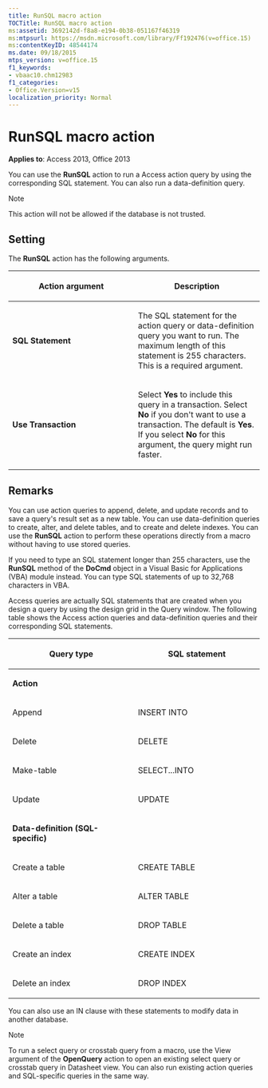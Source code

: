 ```yaml
---
title: RunSQL macro action
TOCTitle: RunSQL macro action
ms:assetid: 3692142d-f8a8-e194-0b38-051167f46319
ms:mtpsurl: https://msdn.microsoft.com/library/Ff192476(v=office.15)
ms:contentKeyID: 48544174
ms.date: 09/18/2015
mtps_version: v=office.15
f1_keywords:
- vbaac10.chm12983
f1_categories:
- Office.Version=v15
localization_priority: Normal
---
```


# RunSQL macro action

**Applies to**: Access 2013, Office 2013

You can use the **RunSQL** action to run a Access action query by using the corresponding SQL statement. You can also run a data-definition query.

> [!NOTE]
> This action will not be allowed if the database is not trusted. 

## Setting

The **RunSQL** action has the following arguments.

<table>
<colgroup>
<col style="width: 50%" />
<col style="width: 50%" />
</colgroup>
<thead>
<tr class="header">
<th><p>Action argument</p></th>
<th><p>Description</p></th>
</tr>
</thead>
<tbody>
<tr class="odd">
<td><p><strong>SQL Statement</strong></p></td>
<td><p>The SQL statement for the action query or data-definition query you want to run. The maximum length of this statement is 255 characters. This is a required argument.</p></td>
</tr>
<tr class="even">
<td><p><strong>Use Transaction</strong></p></td>
<td><p>Select <strong>Yes</strong> to include this query in a transaction. Select <strong>No</strong> if you don't want to use a transaction. The default is <strong>Yes</strong>. If you select <strong>No</strong> for this argument, the query might run faster.</p></td>
</tr>
</tbody>
</table>


## Remarks

You can use action queries to append, delete, and update records and to save a query's result set as a new table. You can use data-definition queries to create, alter, and delete tables, and to create and delete indexes. You can use the **RunSQL** action to perform these operations directly from a macro without having to use stored queries.

If you need to type an SQL statement longer than 255 characters, use the **RunSQL** method of the **DoCmd** object in a Visual Basic for Applications (VBA) module instead. You can type SQL statements of up to 32,768 characters in VBA.

Access queries are actually SQL statements that are created when you design a query by using the design grid in the Query window. The following table shows the Access action queries and data-definition queries and their corresponding SQL statements.

<table>
<colgroup>
<col style="width: 50%" />
<col style="width: 50%" />
</colgroup>
<thead>
<tr class="header">
<th><p>Query type</p></th>
<th><p>SQL statement</p></th>
</tr>
</thead>
<tbody>
<tr class="odd">
<td><p><strong>Action</strong></p></td>
<td><p></p></td>
</tr>
<tr class="even">
<td><p>Append</p></td>
<td><p>INSERT INTO</p></td>
</tr>
<tr class="odd">
<td><p>Delete</p></td>
<td><p>DELETE</p></td>
</tr>
<tr class="even">
<td><p>Make-table</p></td>
<td><p>SELECT...INTO</p></td>
</tr>
<tr class="odd">
<td><p>Update</p></td>
<td><p>UPDATE</p></td>
</tr>
<tr class="even">
<td><p><strong>Data-definition (SQL-specific)</strong></p></td>
<td><p></p></td>
</tr>
<tr class="odd">
<td><p>Create a table</p></td>
<td><p>CREATE TABLE</p></td>
</tr>
<tr class="even">
<td><p>Alter a table</p></td>
<td><p>ALTER TABLE</p></td>
</tr>
<tr class="odd">
<td><p>Delete a table</p></td>
<td><p>DROP TABLE</p></td>
</tr>
<tr class="even">
<td><p>Create an index</p></td>
<td><p>CREATE INDEX</p></td>
</tr>
<tr class="odd">
<td><p>Delete an index</p></td>
<td><p>DROP INDEX</p></td>
</tr>
</tbody>
</table>

You can also use an IN clause with these statements to modify data in another database.

> [!NOTE]
> To run a select query or crosstab query from a macro, use the View argument of the **OpenQuery** action to open an existing select query or crosstab query in Datasheet view. You can also run existing action queries and SQL-specific queries in the same way.
